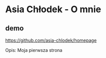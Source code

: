 # Asia Chłodek - O mnie

## demo

https://github.com/asia-chlodek/homepage

Opis:
Moja pierwsza strona
